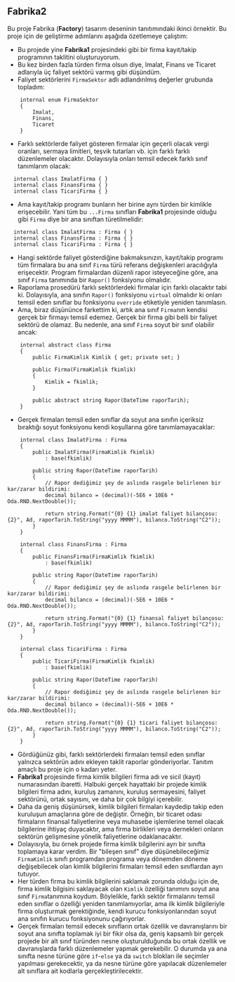 ﻿## Fabrika2
Bu proje Fabrika (**Factory**) tasarım deseninin
tanıtımındaki ikinci örnektir. Bu proje için de geliştirme adımlarını
aşağıda özetlemeye çalıştım:

- Bu projede yine **Fabrika1** projesindeki gibi bir firma
  kayıt/takip programının taklitini oluşturuyorum.
- Bu kez birden fazla türden firma olsun diye,
  Imalat, Finans ve Ticaret adlarıyla üç faliyet sektörü
  varmış gibi düşündüm.
- Faliyet sektörlerini `FirmaSektor` adlı adlandırılmış
  değerler grubunda topladım:
```
    internal enum FirmaSektor
    {
        Imalat,
        Finans,
        Ticaret
    }
```
- Farklı sektörlerde faliyet gösteren firmalar için
  geçerli olacak vergi oranları, sermaya limitleri,
  teşvik tutarları vb. için farklı farklı düzenlemeler
  olacaktır. Dolayısıyla onları temsil edecek farklı
  sınıf tanımlarım olacak:
```
  internal class ImalatFirma { }
  internal class FinansFirma { }
  internal class TicariFirma { }
```
- Ama kayıt/takip programı bunların her birine aynı
  türden bir kimlikle erişecebilir. Yani tüm bu
  `...Firma` sınıfları **Fabrika1** projesinde
  olduğu gibi `Firma` diye bir ana sınıftan türetilmelidir:
```
  internal class ImalatFirma : Firma { }
  internal class FinansFirma : Firma { }
  internal class TicariFirma : Firma { }
```
- Hangi sektörde faliyet gösterdiğine bakmaksınızın,
  kayıt/takip programı tüm firmalara bu ana sınıf
  `Firma` türü referans değişkenleri aracılığıyla
  erişecektir. Program firmalardan düzenli rapor
  isteyeceğine göre, ana sınıf `Firma` tanımında
  bir `Rapor()` fonksiyonu olmalıdır.
- Raporlama prosedürü farklı sektörlerdeki firmalar
  için farklı olacaktır tabi ki. Dolayısıyla,
  ana sınıfın `Rapor()` fonksiyonu `virtual` olmalıdır ki
  onları temsil eden sınıflar bu fonksiyonu `override`
  etiketiyle yeniden tanımlasın.
- Ama, biraz düşününce farkettim ki, artık ana sınıf
  `Firma`nın kendisi gerçek bir firmayı temsil edemez.
  Gerçek bir firma gibi belli bir faliyet sektörü de olamaz.
  Bu nedenle, ana sınıf `Firma` soyut bir sınıf olabilir ancak:
```
    internal abstract class Firma
    {
        public FirmaKimlik Kimlik { get; private set; }

        public Firma(FirmaKimlik fkimlik)
        {
            Kimlik = fkimlik;
        }

        public abstract string Rapor(DateTime raporTarih);
    }
```
- Gerçek firmaları temsil eden sınıflar da soyut ana sınıfın
  içeriksiz bıraktığı soyut fonksiyonu kendi koşullarına göre
  tanımlamayacaklar:
```
    internal class ImalatFirma : Firma
    {
        public ImalatFirma(FirmaKimlik fkimlik)
            : base(fkimlik)

        public string Rapor(DateTime raporTarih)
        {
            // Rapor dediğimiz şey de aslında rasgele belirlenen bir kar/zarar bildirimi:
            decimal bilanco = (decimal)(-5E6 + 10E6 * Oda.RND.NextDouble());

            return string.Format("{0} {1} imalat faliyet bilançosu: {2}", Ad, raporTarih.ToString("yyyy MMMM"), bilanco.ToString("C2"));
        }
    }

    internal class FinansFirma : Firma
    {
        public FinansFirma(FirmaKimlik fkimlik)
            : base(fkimlik)

        public string Rapor(DateTime raporTarih)
        {
            // Rapor dediğimiz şey de aslında rasgele belirlenen bir kar/zarar bildirimi:
            decimal bilanco = (decimal)(-5E6 + 10E6 * Oda.RND.NextDouble());

            return string.Format("{0} {1} finansal faliyet bilançosu: {2}", Ad, raporTarih.ToString("yyyy MMMM"), bilanco.ToString("C2"));
        }
    }

    internal class TicariFirma : Firma
    {
        public TicariFirma(FirmaKimlik fkimlik)
            : base(fkimlik)

        public string Rapor(DateTime raporTarih)
        {
            // Rapor dediğimiz şey de aslında rasgele belirlenen bir kar/zarar bildirimi:
            decimal bilanco = (decimal)(-5E6 + 10E6 * Oda.RND.NextDouble());

            return string.Format("{0} {1} ticari faliyet bilançosu: {2}", Ad, raporTarih.ToString("yyyy MMMM"), bilanco.ToString("C2"));
        }
    }
```
- Gördüğünüz gibi, farklı sektörlerdeki firmaları temsil eden sınıflar
  yalnızca sektörün adını ekleyen taklit raporlar gönderiyorlar.
  Tanıtım amaçlı bu proje için o kadarı yeter.
- **Fabrika1** projesinde firma kimlik bilgileri
  firma adı ve sicil (kayıt) numarasından ibaretti.
  Halbuki gerçek hayattaki bir projede kimlik bilgileri
  firma adını, kuruluş zamanını, kuruluş sermayesini,
  faliyet sektörünü, ortak sayısını, ve daha bir çok bilgiyi içerebilir.
- Daha da geniş düşünürsek, kimlik bilgileri firmaları kaydedip takip eden
  kuruluşun amaçlarına göre de değiştir. Örneğin, bir ticaret odası
  firmaların finansal faliyetlerine veya muhasebe işlemlerine
  temel olacak bilgilerine ihtiyaç duyacaktır, ama firma birlikleri
  veya dernekleri onların sektörün gelişmesine yönelik faliyetlerine
  odaklanacaktır.
- Dolayısıyla, bu örnek projede firma kimlik bilgilerini ayrı bir sınıfta
  toplamaya karar verdim. Bir "bileşen sınıf" diye düşünebileceğimiz
  `FirmaKimlik` sınıfı programdan programa veya dönemden döneme
  değişebilecek olan kimlik bilgilerini firmaları temsil eden
  sınıflardan ayrı tutuyor.
- Her türden firma bu kimlik bilgilerini saklamak zorunda olduğu
  için de, firma kimlik bilgisini saklayacak olan `Kimlik` özelliği
  tanımını soyut ana sınıf `Firma`tanımına koydum.
  Böylelikle, farklı sektör firmalarını temsil eden sınıflar
  o özelliği yeniden tanımlamıyorlar, ama ilk kimlik bilgileriyle
  firma oluşturmak gerektiğinde, kendi kurucu fonksiyonlarından
  soyut ana sınıfın kurucu fonksiyonunu çağırıyorlar.
- Gerçek firmaları temsil edecek sınıfların ortak özellik
  ve davranışlarını bir soyut ana sınıfta toplamak iyi bir
  fikir olsa da, geniş kapsamlı bir gerçek projede
  bir alt sınıf türünden nesne oluşturulduğunda
  bu ortak özellik ve davranışlarda
  farklı düzenlemeler yapmak gerekebilir.
  O durumda ya ana sınıfta nesne türüne göre `if`-`else`
  ya da `switch` blokları ile seçimler yapılması
  gerekecektir, ya da nesne türüne göre yapılacak
  düzenlemeler alt sınıflara ait kodlarla
  gerçekleştirilecektir.